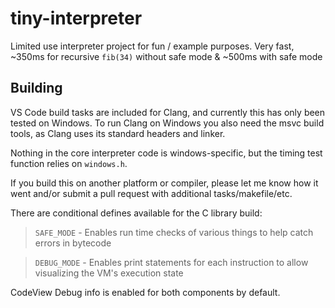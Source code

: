 # tiny-interpreter
Limited use interpreter project for fun / example purposes. Very fast, ~350ms for recursive `fib(34)` without safe mode & ~500ms with safe mode

## Building
VS Code build tasks are included for Clang, and currently this has only been tested on Windows.
To run Clang on Windows you also need the msvc build tools, as Clang uses its standard headers and linker.

Nothing in the core interpreter code is windows-specific, but the timing test function relies on `windows.h`.

If you build this on another platform or compiler, please let me know how it went and/or submit a pull request with additional tasks/makefile/etc.

There are conditional defines available for the C library build:

> `SAFE_MODE` - Enables run time checks of various things to help catch errors in bytecode

> `DEBUG_MODE` - Enables print statements for each instruction to allow visualizing the VM's execution state

CodeView Debug info is enabled for both components by default.
